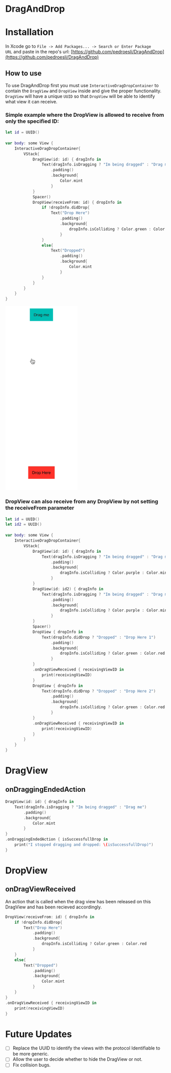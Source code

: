 # DragAndDrop

# Installation

In Xcode go to `File -> Add Packages... -> Search or Enter Package URL` and paste in the repo's url: [https://github.com/pedroesli/DragAndDrop](https://github.com/pedroesli/DragAndDrop)

## How to use

To use DragAndDrop first you must use `InteractiveDragDropContainer` to contain the `DragView` and `DropView` inside and give the proper functionality. `DragView` will have a unique `UUID` so that `DropView` will be able to identify what view it can receive.

### Simple example where the DropView is allowed to receive from only the specified ID:

```swift
let id = UUID()
    
var body: some View {
    InteractiveDragDropContainer{
        VStack{
            DragView(id: id) { dragInfo in
                Text(dragInfo.isDragging ? "Im being dragged" : "Drag me")
                    .padding()
                    .background{
                        Color.mint
                    }
            }
            Spacer()
            DropView(receiveFrom: id) { dropInfo in
                if !dropInfo.didDrop{
                    Text("Drop Here")
                        .padding()
                        .background{
                            dropInfo.isColliding ? Color.green : Color.red
                        }
                }
                else{
                    Text("Dropped")
                        .padding()
                        .background{
                            Color.mint
                        }
                }
            }
        }
    }
}
```

![example.gif](Previews/example1.gif)

### DropView can also receive from any DropView by not setting the receiveFrom parameter

```swift
let id = UUID()
let id2 = UUID()
    
var body: some View {
    InteractiveDragDropContainer{
        VStack{
            DragView(id: id) { dragInfo in
                Text(dragInfo.isDragging ? "Im being dragged" : "Drag me 1")
                    .padding()
                    .background{
                        dragInfo.isColliding ? Color.purple : Color.mint
                    }
            }
            DragView(id: id2) { dragInfo in
                Text(dragInfo.isDragging ? "Im being dragged" : "Drag me 2")
                    .padding()
                    .background{
                        dragInfo.isColliding ? Color.purple : Color.mint
                    }
            }
            Spacer()
            DropView { dropInfo in
                Text(dropInfo.didDrop ? "Dropped" : "Drop Here 1")
                    .padding()
                    .background{
                        dropInfo.isColliding ? Color.green : Color.red
                    }
            }
            .onDragViewReceived { receivingViewID in
                print(receivingViewID)
            }
            DropView { dropInfo in
                Text(dropInfo.didDrop ? "Dropped" : "Drop Here 2")
                    .padding()
                    .background{
                        dropInfo.isColliding ? Color.green : Color.red
                    }
            }
            .onDragViewReceived { receivingViewID in
                print(receivingViewID)
            }
        }
    }
}
```

# DragView

## onDraggingEndedAction

```swift
DragView(id: id) { dragInfo in
    Text(dragInfo.isDragging ? "Im being dragged" : "Drag me")
        .padding()
        .background{
            Color.mint
        }
}
.onDraggingEndedAction { isSuccessfullDrop in
    print("I stopped dragging and dropped: \(isSuccessfullDrop)")
}
```

# DropView

## onDragViewReceived
An action that is called when the drag view has been released on this DragView and has been recieved accordingly.

```swift
DropView(receiveFrom: id) { dropInfo in
    if !dropInfo.didDrop{
        Text("Drop Here")
            .padding()
            .background{
                dropInfo.isColliding ? Color.green : Color.red
            }
    }
    else{
        Text("Dropped")
            .padding()
            .background{
                Color.mint
            }
    }
}
.onDragViewReceived { receivingViewID in
    print(receivingViewID)
}
```

# Future Updates

- [ ]  Replace the UUID to identify the views with the protocol Identifiable to be more generic.
- [ ]  Allow the user to decide whether to hide the DragView or not.
- [ ]  Fix collision bugs.
